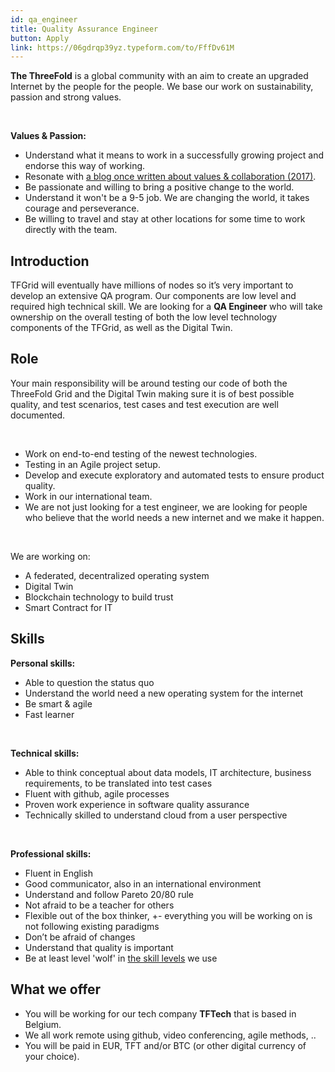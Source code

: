 ```yaml
---
id: qa_engineer
title: Quality Assurance Engineer
button: Apply
link: https://06gdrqp39yz.typeform.com/to/FffDv61M
---
```


**The ThreeFold** is a global community with an aim to create an upgraded Internet by the people for the people. We base our work on sustainability, passion and strong values.

<br/>

**Values & Passion:**

  - Understand what it means to work in a successfully growing project and endorse this way of working.
  - Resonate with [a blog once written about values & collaboration (2017)](https://threefold.io/info/threefold#/threefold__kristof_build_a_better_world_values_collaboration?id=change-is-good).
  - Be passionate and willing to bring a positive change to the world.
  - Understand it won't be a 9-5 job. We are changing the world, it takes courage and perseverance.
  - Be willing to travel and stay at other locations for some time to work directly with the team.

## Introduction

TFGrid will eventually have millions of nodes so it’s very important to develop an extensive QA program. Our components are low level and required high technical skill.
We are looking for a  **QA Engineer** who will take ownership on the overall testing of both the low level technology components of the TFGrid, as well as the Digital Twin.

## Role

Your main responsibility will be around testing our code of both the ThreeFold Grid and the Digital Twin making sure it is of best possible quality, and test scenarios, test cases and test execution are well documented.

<br/>

- Work on end-to-end testing of the newest technologies.
- Testing in an Agile project setup.
- Develop and execute exploratory and automated tests to ensure product quality.
- Work in our international team.
- We are not just looking for a test engineer, we are looking for people who believe that the world needs a new internet and we make it happen.

<br/>

We are working on:
- A federated, decentralized operating system
- Digital Twin
- Blockchain technology to build trust 
- Smart Contract for IT

## Skills

**Personal skills:**
- Able to question the status quo
- Understand the world need a new operating system for the internet
- Be smart & agile
- Fast learner

<br/>

**Technical skills:**
- Able to think conceptual about data models, IT architecture, business requirements, to be translated into test cases
- Fluent with github, agile processes
- Proven work experience in software quality assurance
- Technically skilled to understand cloud from a user perspective

<br/>

**Professional skills:**
- Fluent in English
- Good communicator, also in an international environment
- Understand and follow Pareto 20/80 rule
- Not afraid to be a teacher for others
- Flexible out of the box thinker, +- everything you will be working on is not following existing paradigms
- Don’t be afraid of changes
- Understand that quality is important
- Be at least level 'wolf' in [the skill levels](https://threefold.io/info/threefold#/threefold__p2p_awareness_level) we use

## What we offer

- You will be working for our tech company **TFTech** that is based in Belgium.
- We all work remote using github, video conferencing, agile methods, ..
- You will be paid in EUR, TFT and/or BTC (or other digital currency of your choice).

